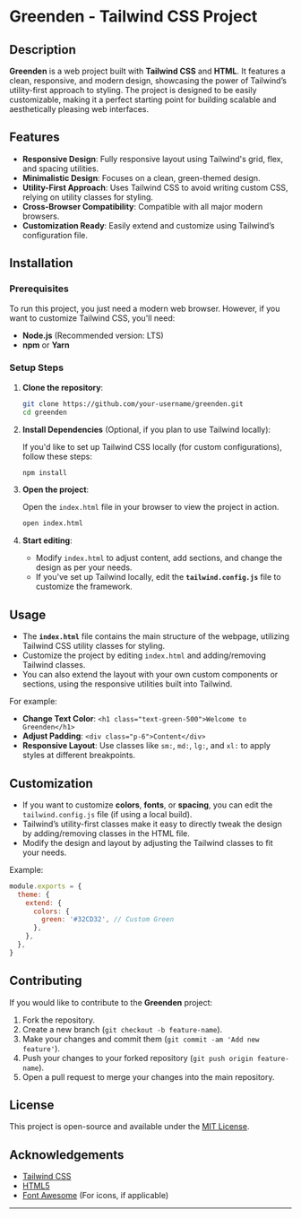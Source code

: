 # Greenden - Tailwind CSS Project

## Description

**Greenden** is a web project built with **Tailwind CSS** and **HTML**. It features a clean, responsive, and modern design, showcasing the power of Tailwind’s utility-first approach to styling. The project is designed to be easily customizable, making it a perfect starting point for building scalable and aesthetically pleasing web interfaces.

## Features

- **Responsive Design**: Fully responsive layout using Tailwind's grid, flex, and spacing utilities.
- **Minimalistic Design**: Focuses on a clean, green-themed design.
- **Utility-First Approach**: Uses Tailwind CSS to avoid writing custom CSS, relying on utility classes for styling.
- **Cross-Browser Compatibility**: Compatible with all major modern browsers.
- **Customization Ready**: Easily extend and customize using Tailwind’s configuration file.

## Installation

### Prerequisites

To run this project, you just need a modern web browser. However, if you want to customize Tailwind CSS, you'll need:

- **Node.js** (Recommended version: LTS)
- **npm** or **Yarn**

### Setup Steps

1. **Clone the repository**:

   ```bash
   git clone https://github.com/your-username/greenden.git
   cd greenden
   ```

2. **Install Dependencies** (Optional, if you plan to use Tailwind locally):

   If you'd like to set up Tailwind CSS locally (for custom configurations), follow these steps:

   ```bash
   npm install
   ```

3. **Open the project**:

   Open the `index.html` file in your browser to view the project in action.

   ```bash
   open index.html
   ```

4. **Start editing**:

   - Modify `index.html` to adjust content, add sections, and change the design as per your needs.
   - If you've set up Tailwind locally, edit the **`tailwind.config.js`** file to customize the framework.

## Usage

- The **`index.html`** file contains the main structure of the webpage, utilizing Tailwind CSS utility classes for styling.
- Customize the project by editing `index.html` and adding/removing Tailwind classes.
- You can also extend the layout with your own custom components or sections, using the responsive utilities built into Tailwind.

For example:
- **Change Text Color**: `<h1 class="text-green-500">Welcome to Greenden</h1>`
- **Adjust Padding**: `<div class="p-6">Content</div>`
- **Responsive Layout**: Use classes like `sm:`, `md:`, `lg:`, and `xl:` to apply styles at different breakpoints.

## Customization

- If you want to customize **colors**, **fonts**, or **spacing**, you can edit the `tailwind.config.js` file (if using a local build).
- Tailwind’s utility-first classes make it easy to directly tweak the design by adding/removing classes in the HTML file.
- Modify the design and layout by adjusting the Tailwind classes to fit your needs.

Example:
```js
module.exports = {
  theme: {
    extend: {
      colors: {
        green: '#32CD32', // Custom Green
      },
    },
  },
}
```

## Contributing

If you would like to contribute to the **Greenden** project:

1. Fork the repository.
2. Create a new branch (`git checkout -b feature-name`).
3. Make your changes and commit them (`git commit -am 'Add new feature'`).
4. Push your changes to your forked repository (`git push origin feature-name`).
5. Open a pull request to merge your changes into the main repository.

## License

This project is open-source and available under the [MIT License](LICENSE).

## Acknowledgements

- [Tailwind CSS](https://tailwindcss.com/)
- [HTML5](https://www.w3.org/html/)
- [Font Awesome](https://fontawesome.com/) (For icons, if applicable)

---
